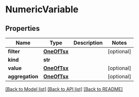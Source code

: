 # NumericVariable

## Properties
Name | Type | Description | Notes
------------ | ------------- | ------------- | -------------
**filter** | [**OneOfTsx**](OneOfTsx.md) |  | [optional] 
**kind** | **str** |  | 
**value** | [**OneOfTsx**](OneOfTsx.md) |  | [optional] 
**aggregation** | [**OneOfTsx**](OneOfTsx.md) |  | [optional] 

[[Back to Model list]](../README.md#documentation-for-models) [[Back to API list]](../README.md#documentation-for-api-endpoints) [[Back to README]](../README.md)


